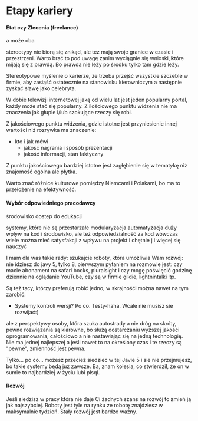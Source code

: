 # Etapy kariery

#### Etat czy Zlecenia (freelance)
a może oba


stereotypy nie biorą się znikąd, ale też mają swoje granice w czasie i przestrzeni.
Warto brać to pod uwagę zanim wyciągnie się wnioski, które mijają się z prawdą.
Bo prawda nie leży po środku tylko tam gdzie leży.


Stereotypowe myślenie  o karierze, że trzeba przejść wszystkie szczeble w firmie, aby zasiąść ostatecznie na stanowisku kierowniczym
a następnie zyskać sławę jako celebryta.

W dobie telewizji internetowej jaką od wielu lat jest jeden popularny portal, każdy może stać się popularny.
Z ilościowego punktu widzenia nie ma znaczenia jak głupie i/lub szokujące rzeczy się robi.


Z jakościowego punktu widzenia, gdzie istotne jest przyniesienie innej wartości niż rozrywka ma znaczenie:
+ kto i jak mówi
    + jakość nagrania i sposób prezentacji
    + jakość informacji, stan faktyczny
  
 

Z punktu jakościowego bardziej istotne jest zagłębienie się w tematykę niż znajomość ogólna ale płytka.

Warto znać różnice kulturowe pomiędzy Niemcami i Polakami, bo ma to przełożenie na efektywność.


#### Wybór odpowiedniego pracodawcy
środowisko
dostęp do edukacji

systemy, które nie są przestarzałe
modularyzacja
automatyzacja
duży wpływ na kod i środowisko, ale też odpowiedzialność za kod
wówczas wiele można mieć satysfakcji z wpływu na projekt i chętnie j i więcej się nauczyć

I mam dla was takie rady: 
szukajcie roboty, która umożliwia Wam rozwój:
 nie idziesz do javy 5, tylko 8, pierwszym pytaniem na rozmowie jest: czy macie abonament na safari books, pluralsight i czy mogę poświęcić godzinę dziennie na oglądanie YouTube, czy są w firmie gildie, lightnintalki itp.

Są też tacy, którzy preferują robić jedno, w skrajnośći można nawet na tym zarobić:
+ Systemy kontroli wersji? Po co. Testy-haha. Wcale nie musisz sie rozwijać:)

ale z perspektywy osoby, która szuka autostrady a nie dróg na skróty, pewne rozwiązania są klarowne, 
bo służą dostarczaniu wyższej jakości oprogramowania, całościowo a nie nastawiając się na jedną technologię.
Nie ma jednej najlepszej a jeśli nawet to na określony czas i te rzeczy są "pewne", zmienność jest pewna.

Tylko... po co... możesz przecież siedziec w tej Javie 5 i sie nie przejmujesz, bo 
takie systemy będą już zawsze. Ba, znam kolesia, co stwierdził, że on w sumie to najbardziej w życiu lubi plsql.
  
#### Rozwój
Jeśli siedzisz w pracy która nie daje Ci żadnych szans na rozwój to zmień ją jak najszybciej. Roboty jest tyle na rynku że robotę znajdziesz w maksymalnie tydzień. Stały rozwój jest bardzo ważny. 


